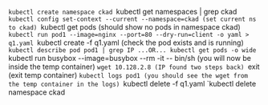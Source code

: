 `kubectl create namespace ckad
`kubectl get namespaces | grep ckad
`kubectl config set-context --current --namespace=ckad (set current ns to ckad)
`kubectl get pods (should show no pods in namespace ckad)
`kubectl run pod1 --image=nginx --port=80 --dry-run=client -o yaml > q1.yaml
`kubectl create -f q1.yaml (check the pod exists and is running)
`kubectl describe pod pod1 | grep IP ...OR... kubectl get pods -o wide
`kubectl run busybox --image=busybox --rm -it -- bin/sh (you will now be inside the temp container)
`wget 10.128.2.8 (IP found two steps back)
`exit (exit temp container)
`kubectl logs pod1 (you should see the wget from the temp container in the logs)
`kubectl delete -f q1.yaml
`kubectl delete namespace ckad

